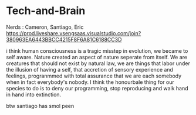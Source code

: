 # Tech-and-Brain

Nerds : Cameron, Santiago, Eric
https://prod.liveshare.vsengsaas.visualstudio.com/join?380963EA6443BBCC4215F8F6A81C6188CC3D

i think human consciousness is a tragic misstep in evolution, we became to self aware. Nature created an aspect of nature 
seperate from itself. We are creatures that should not exist by natural law, we are things that labor under the illusion of having
a self, that accretion of sensory experience and feelings, progranmmed with total assurance that we are each somebody when in
fact everybody's nobody. I think the honourbale thing for our species to do is to deny our programming, stop reproducing and walk 
hand in hand into extinction.

btw santiago has smol peen
